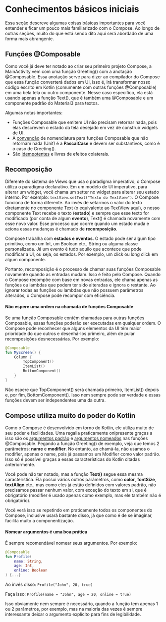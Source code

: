 # Conhecimentos básicos iniciais

Essa seção descreve algumas coisas básicas importantes para você entender e ficar um pouco mais familiarizado com o Compose. Ao longo de outras seções, muito do que está sendo dito aqui será abordado de uma forma mais abrangente.

## Funções @Composable

Como você já deve ter notado ao criar seu primeiro projeto Compose, a MainActivity vem com uma função Greeting() com a anotação @Composable. Essa anotação serve para dizer ao compilador do Compose que essa função converterá dados em UI, isso é, irá transformar nosso código escrito em Kotlin (comumente com outras funções @Composable) em uma bela tela ou outro componente. Nesse caso específico, ela está usando apenas a função Text(), que é também uma @Composable e um componente padrão do Material3 para textos.

Algumas notas importantes:

- Funções Composable que emitem UI não precisam retornar nada, pois elas descrevem o estado da tela desejado em vez de construir widgets de UI.
- A [convenção](https://github.com/androidx/androidx/blob/androidx-main/compose/docs/compose-api-guidelines.md) de nomenclatura para funções Composable que não retornam nada (Unit) é a **PascalCase** e devem ser substantivos, como é o caso de Greeting().
- São [idempotentes](https://en.wikipedia.org/wiki/Idempotence#Computer_science_meaning) e livres de efeitos colaterais.

## Recomposição

Diferente do sistema de Views que usa o paradigma imperativo, o Compose utiliza o paradigma declarativo. Em um modelo de UI imperativo, para alterar um widget, você chama um setter no widget para alterar seu estado interno. Por exemplo: ```textView.setText("Texto do TextView")```. O Compose funciona de forma diferente. Ao invés de setarmos o valor do texto diretamente no componente Text (o equivalente ao TextView aqui), o nosso componente Text recebe o texto (**estado**) e sempre que esse texto for modificado (por conta de algum **evento**), Text() é chamada novamente com esse novo valor. Esse processo que ocorre quando um estado muda e aciona essas mudanças é chamado de **recomposição**.

Compose trabalha com **estados e eventos**. O estado pode ser algum tipo primitivo, como um Int, um Boolean etc., String ou alguma classe personalizada. Já um evento é tudo aquilo que acontece que pode modificar a UI, ou seja, os estados. Por exemplo, um click ou long click em algum componente.

Portanto, recomposição é o processo de chamar suas funções Composable novamente quando as entradas mudam. Isso é feito pelo Compose. Quando o Compose recompõe com base em novas entradas, ele chama apenas as funções ou lambdas que podem ter sido alteradas e ignora o restante. Ao ignorar todas as funções ou lambdas que não possuem parâmetros alterados, o Compose pode recompor com eficiência.

#### Não espere uma ordem na chamada de funções Composable

Se uma função Composable contém chamadas para outras funções Composable, essas funções poderão ser executadas em qualquer ordem. O Compose pode reconhecer que alguns elementos da UI têm maior prioridade do que outros e desenhá-los primeiro, além de pular recomposições desnecessárias. Por exemplo:

```kotlin
@Composable
fun MyScreen() {
    Column {
        TopComponent()
        ItemList()
        BottomComponent()
    }
}
```

Não espere que TopComponent() será chamada primeiro, ItemList() depois e, por fim, BottomComponent(). Isso nem sempre pode ser verdade e essas funções devem ser independentes uma da outra. 

## Compose utiliza muito do poder do Kotlin

Como o Compose é desenvolvido em torno do Kotlin, ele utiliza muito de seu poder e facilidades. Uma regalia praticamente onipresente graças a isso são os [argumentos padrão](https://kotlinlang.org/docs/functions.html#default-arguments) e [argumentos nomeados](https://kotlinlang.org/docs/functions.html#named-arguments) nas funções @Composable. Pegando a função Greeting() de exemplo, veja que temos 2 parâmetros: **name** e **modifier**. No entanto, ao chamá-la, não usamos o modifier, apenas o name, pois já passamos um Modifier como valor padrão. Isso só é possível graças a essas características do Kotlin citadas anteriormente.

Você pode não ter notado, mas a função **Text()** segue essa mesma característica. Ela possui vários outros parâmetros, como **color**, **fontSize**, **textAlign** etc., mas como eles já estão definidos com valores padrão, não precisamos passar nenhum valor, com exceção do texto em si, que é obrigatório (modifier é usado apenas como exemplo, mas ele também não é obrigatório).

Você verá isso se repetindo em praticamente todos os componentes do Compose, inclusive usará bastante disso, já que como é de se imaginar, facilita muito a componentização.

#### Nomear argumentos é uma boa prática

É sempre recomendável nomear seus argumentos. Por exemplo:

```kotlin
@Composable
fun Profile(
    name: String,
    age: Int,
    online: Boolean
) {...}
```

Ao invés disso: ```Profile("John", 20, true)```

Faça isso: ```Profile(name = "John", age = 20, online = true)```

Isso obviamente nem sempre é necessário, quando a função tem apenas 1 ou 2 parâmetros, por exemplo, mas na maioria das vezes é sempre interessante deixar o argumento explícito para fins de legibilidade.
